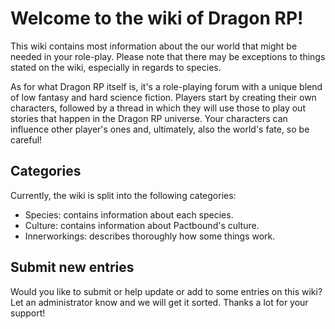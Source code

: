 # Welcome to the wiki of Dragon RP!
This wiki contains most information about the our world that might be needed in your role-play. Please note that there may be exceptions to things stated on the wiki, especially in regards to species.

As for what Dragon RP itself is, it's a role-playing forum with a unique blend of low fantasy and hard science fiction. Players start by creating their own characters, followed by a thread in which they will use those to play out stories that happen in the Dragon RP universe. Your characters can influence other player's ones and, ultimately, also the world's fate, so be careful!

## Categories
Currently, the wiki is split into the following categories:
  * Species: contains information about each species.
  * Culture: contains information about Pactbound's culture.
  * Innerworkings: describes thoroughly how some things work.
  
## Submit new entries
Would you like to submit or help update or add to some entries on this wiki? Let an administrator know and we will get it sorted. Thanks a lot for your support!
